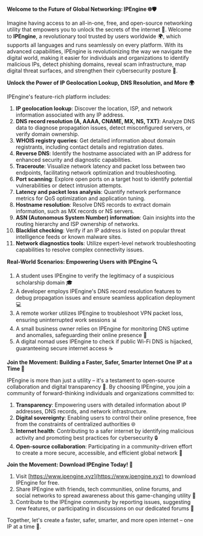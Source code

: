 **Welcome to the Future of Global Networking: IPEngine 🌐🛡️**

Imagine having access to an all-in-one, free, and open-source networking utility that empowers you to unlock the secrets of the internet 🚀. Welcome to **IPEngine**, a revolutionary tool trusted by users worldwide 🌍, which supports all languages and runs seamlessly on every platform. With its advanced capabilities, IPEngine is revolutionizing the way we navigate the digital world, making it easier for individuals and organizations to identify malicious IPs, detect phishing domains, reveal scam infrastructure, map digital threat surfaces, and strengthen their cybersecurity posture 🔐.

**Unlock the Power of IP Geolocation Lookup, DNS Resolution, and More 🌍**

IPEngine's feature-rich platform includes:

1. **IP geolocation lookup**: Discover the location, ISP, and network information associated with any IP address.
2. **DNS record resolution (A, AAAA, CNAME, MX, NS, TXT)**: Analyze DNS data to diagnose propagation issues, detect misconfigured servers, or verify domain ownership.
3. **WHOIS registry queries**: Get detailed information about domain registrants, including contact details and registration dates.
4. **Reverse DNS**: Identify the hostname associated with an IP address for enhanced security and diagnostic capabilities.
5. **Traceroute**: Visualize network latency and packet loss between two endpoints, facilitating network optimization and troubleshooting.
6. **Port scanning**: Explore open ports on a target host to identify potential vulnerabilities or detect intrusion attempts.
7. **Latency and packet loss analysis**: Quantify network performance metrics for QoS optimization and application tuning.
8. **Hostname resolution**: Resolve DNS records to extract domain information, such as MX records or NS servers.
9. **ASN (Autonomous System Number) information**: Gain insights into the routing hierarchy and ISP ownership of networks.
10. **Blacklist checking**: Verify if an IP address is listed on popular threat intelligence feeds or known malware sites.
11. **Network diagnostics tools**: Utilize expert-level network troubleshooting capabilities to resolve complex connectivity issues.

**Real-World Scenarios: Empowering Users with IPEngine 🔍**

1. A student uses IPEngine to verify the legitimacy of a suspicious scholarship domain 🎓
2. A developer employs IPEngine's DNS record resolution features to debug propagation issues and ensure seamless application deployment 💻
3. A remote worker utilizes IPEngine to troubleshoot VPN packet loss, ensuring uninterrupted work sessions 📊
4. A small business owner relies on IPEngine for monitoring DNS uptime and anomalies, safeguarding their online presence 🏢
5. A digital nomad uses IPEngine to check if public Wi-Fi DNS is hijacked, guaranteeing secure internet access ☕️

**Join the Movement: Building a Faster, Safer, Smarter Internet One IP at a Time 🔐**

IPEngine is more than just a utility – it's a testament to open-source collaboration and digital transparency 🌟. By choosing IPEngine, you join a community of forward-thinking individuals and organizations committed to:

1. **Transparency**: Empowering users with detailed information about IP addresses, DNS records, and network infrastructure.
2. **Digital sovereignty**: Enabling users to control their online presence, free from the constraints of centralized authorities 🌐
3. **Internet health**: Contributing to a safer internet by identifying malicious activity and promoting best practices for cybersecurity 🔒
4. **Open-source collaboration**: Participating in a community-driven effort to create a more secure, accessible, and efficient global network 🤝

**Join the Movement: Download IPEngine Today! 🚀**

1. Visit [https://www.ipengine.xyz](https://www.ipengine.xyz) to download IPEngine for free.
2. Share IPEngine with friends, tech communities, online forums, and social networks to spread awareness about this game-changing utility 📢
3. Contribute to the IPEngine community by reporting issues, suggesting new features, or participating in discussions on our dedicated forums 🤝

Together, let's create a faster, safer, smarter, and more open internet – one IP at a time 🔗.
